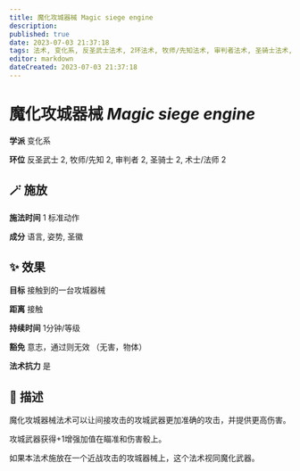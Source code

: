 ```yaml
---
title: 魔化攻城器械 Magic siege engine
description: 
published: true
date: 2023-07-03 21:37:18
tags: 法术, 变化系, 反圣武士法术, 2环法术, 牧师/先知法术, 审判者法术, 圣骑士法术, 术士/法师法术
editor: markdown
dateCreated: 2023-07-03 21:37:18
---
```


# **魔化攻城器械** *Magic siege engine*

**学派** 变化系 

**环位** 反圣武士 2, 牧师/先知 2, 审判者 2, 圣骑士 2, 术士/法师 2

## 🪄 施放

**施法时间** 1 标准动作

**成分** 语言, 姿势, 圣徽

## ✨ 效果 

**目标** 接触到的一台攻城器械 

**距离** 接触  

**持续时间** 1分钟/等级 

**豁免** 意志，通过则无效 （无害，物体）

**法术抗力** 是

## 📖 描述

魔化攻城器械法术可以让间接攻击的攻城武器更加准确的攻击，并提供更高伤害。

攻城武器获得+1增强加值在瞄准和伤害骰上。

如果本法术施放在一个近战攻击的攻城器械上，这个法术视同魔化武器。
    